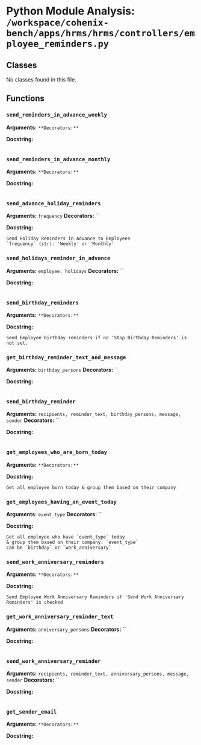 # Python Module Analysis: `/workspace/cohenix-bench/apps/hrms/hrms/controllers/employee_reminders.py`

## Classes

No classes found in this file.


## Functions

### `send_reminders_in_advance_weekly`
**Arguments:** ``
**Decorators:** ``

**Docstring:**
```

```
### `send_reminders_in_advance_monthly`
**Arguments:** ``
**Decorators:** ``

**Docstring:**
```

```
### `send_advance_holiday_reminders`
**Arguments:** `frequency`
**Decorators:** ``

**Docstring:**
```
Send Holiday Reminders in Advance to Employees
`frequency` (str): 'Weekly' or 'Monthly'
```
### `send_holidays_reminder_in_advance`
**Arguments:** `employee, holidays`
**Decorators:** ``

**Docstring:**
```

```
### `send_birthday_reminders`
**Arguments:** ``
**Decorators:** ``

**Docstring:**
```
Send Employee birthday reminders if no 'Stop Birthday Reminders' is not set.
```
### `get_birthday_reminder_text_and_message`
**Arguments:** `birthday_persons`
**Decorators:** ``

**Docstring:**
```

```
### `send_birthday_reminder`
**Arguments:** `recipients, reminder_text, birthday_persons, message, sender`
**Decorators:** ``

**Docstring:**
```

```
### `get_employees_who_are_born_today`
**Arguments:** ``
**Decorators:** ``

**Docstring:**
```
Get all employee born today & group them based on their company
```
### `get_employees_having_an_event_today`
**Arguments:** `event_type`
**Decorators:** ``

**Docstring:**
```
Get all employee who have `event_type` today
& group them based on their company. `event_type`
can be `birthday` or `work_anniversary`
```
### `send_work_anniversary_reminders`
**Arguments:** ``
**Decorators:** ``

**Docstring:**
```
Send Employee Work Anniversary Reminders if 'Send Work Anniversary Reminders' is checked
```
### `get_work_anniversary_reminder_text`
**Arguments:** `anniversary_persons`
**Decorators:** ``

**Docstring:**
```

```
### `send_work_anniversary_reminder`
**Arguments:** `recipients, reminder_text, anniversary_persons, message, sender`
**Decorators:** ``

**Docstring:**
```

```
### `get_sender_email`
**Arguments:** ``
**Decorators:** ``

**Docstring:**
```

```

